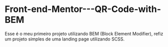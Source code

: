 # Front-end-Mentor---QR-Code-with-BEM
Esse é o meu primeiro projeto utilizando BEM (Block Element Modifier), refiz um projeto simples de uma landing page utilizando SCSS.
